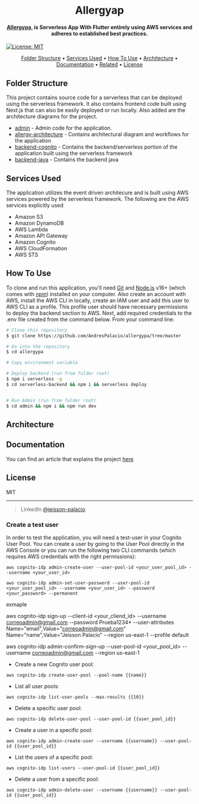 <h1 align="center">
  Allergyap
  <br>
</h1>

<h4 align="center"><a href="#" target="_blank">Allergypa,</a> is Serverless App With Flutter entirely using AWS services and adheres to established best practices.</h4>

[![License: MIT](https://img.shields.io/badge/License-MIT-blue.svg)](https://opensource.org/licenses/MIT)

<p align="center">
 <a href="#folder-structure">Folder Structure</a> •
  <a href="#key-features">Services Used</a> •
  <a href="#how-to-use">How To Use</a> •
  <a href="#architecture">Architecture</a> •
  <a href="#documentation">Documentation</a> •
  <a href="#you-may-also-like">Related</a> •
  <a href="#license">License</a>
</p>

## Folder Structure
This project contains source code for a serverless that can be deployed using the serverless framework. It also contains frontend code built using Next.js that can also be easily deployed or run locally. Also added are the architecture diagrams for the project.

- [admin](https://github.com/AndresPalacio/allergypa/tree/master/admin) - Admin code for the application.
- [allergy-architecture](https://github.com/AndresPalacio/allergypa/tree/master/architecture) - Contains architectural diagram and workflows for the application
- [backend-cognito](https://github.com/AndresPalacio/allergypa/tree/master/serverless-new-backend) - Contains the backend/serverless portion of the application built using the serverless framework
- [backend-java](https://github.com/AndresPalacio/allergypa/tree/master/todo-rest-api) - Contains the backend java 

## Services Used

The application utilizes the event driven architecure and is built using AWS services powered by the serverless framework. The following are the AWS services explicitly used

- Amazon S3
- Amazon DynamoDB
- AWS Lambda
- Amazon API Gateway
- Amazon Cognito
- AWS CloudFormation
- AWS STS

## How To Use

To clone and run this application, you'll need [Git](https://git-scm.com) and [Node.js](https://nodejs.org/en/download/) v16+ (which comes with [npm](http://npmjs.com)) installed on your computer. Also create an account with AWS, install the AWS CLI in locally, create an IAM user and add this user to AWS CLI as a profile. This profile user should have necessary permissions to deploy the backend section to AWS. Next, add required credentials to the .env file created from the command below. From your command line:

```bash
# Clone this repository
$ git clone https://github.com/AndresPalacio/allergypa/tree/master

# Go into the repository
$ cd allergypa

# Copy environment variable

# Deploy backend (run from folder root)
$ npm i serverless -g
$ cd serverless-backend && npm i && serverless deploy


# Run Admin (run from folder root)
$ cd admin && npm i && npm run dev


```
## Architecture

## Documentation

You can find an article that explains the project [here](https://github.com/AndresPalacio/allergypa)


## License

MIT

---
> LinkedIn [@jeisson-palacio](https://www.linkedin.com/in/jeisson-palacio/)



### Create a test user
In order to test the application, you will need a test-user in your Cognito User Pool. You can create a user by going to the User Pool directly in the AWS Console or you can run the following two CLI commands (which requires AWS credentials with the right permissions):
```shell
aws cognito-idp admin-create-user --user-pool-id <your_user_pool_id> --username <your_user_id>
```
```shell
aws cognito-idp admin-set-user-password --user-pool-id <your_user_pool_id> --username <your_user_id> --password <your_password> --permanent
``` 

exmaple


aws cognito-idp sign-up --client-id <your_cliend_id> --username correoadmin@gmail.com --password Prueba1234* --user-attributes Name="email",Value="correoadmin@gmail.com" Name="name",Value="Jeisson Palacio" --region us-east-1 --profile default

aws cognito-idp admin-confirm-sign-up --user-pool-id <your_pool_id> --username correoadmin@gmail.com --region us-east-1

- Create a new Cognito user pool:

`aws cognito-idp create-user-pool --pool-name {{name}}`

- List all user pools:

`aws cognito-idp list-user-pools --max-results {{10}}`

- Delete a specific user pool:

`aws cognito-idp delete-user-pool --user-pool-id {{user_pool_id}}`

- Create a user in a specific pool:

`aws cognito-idp admin-create-user --username {{username}} --user-pool-id {{user_pool_id}}`

- List the users of a specific pool:

`aws cognito-idp list-users --user-pool-id {{user_pool_id}}`

- Delete a user from a specific pool:

`aws cognito-idp admin-delete-user --username {{username}} --user-pool-id {{user_pool_id}}`


